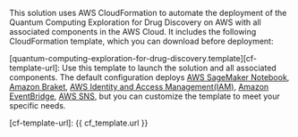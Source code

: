 This solution uses AWS CloudFormation to automate the deployment of the Quantum Computing Exploration for Drug Discovery on AWS with all associated components in the AWS Cloud. It includes the following CloudFormation template, which you can download before deployment:

[quantum-computing-exploration-for-drug-discovery.template][cf-template-url]: Use this template to launch the solution and all associated components.
The default configuration deploys [AWS SageMaker Notebook](https://docs.aws.amazon.com/sagemaker/latest/dg/nbi.html), [Amazon Braket](https://aws.amazon.com/braket/), [AWS Identity and Access Management(IAM)](https://aws.amazon.com/iam/), [Amazon EventBridge](https://aws.amazon.com/eventbridge/), [AWS SNS](https://aws.amazon.com/lambda/), but you can customize the template to meet your specific needs.

[cf-template-url]: {{ cf_template.url }}
